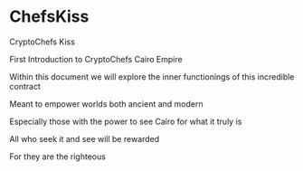 # ChefsKiss

CryptoChefs Kiss

First Introduction to CryptoChefs Cairo Empire

Within this document we will explore the inner functionings of this incredible contract

Meant to empower worlds both ancient and modern

Especially those with the power to see Cairo for what it truly is

All who seek it and see will be rewarded

For they are the righteous
